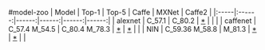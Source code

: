 #model-zoo
| Model | Top-1 | Top-5 | Caffe | MXNet | Caffe2 |
|:-----|:------:|------:|------:|------:|------:|
| alexnet | C_57.1 | C_80.2 | [*](https://github.com/BVLC/caffe/tree/master/models/bvlc_alexnet) |  |  |
| caffenet | C_57.4 M_54.5 | C_80.4 M_78.3 | [*](https://github.com/BVLC/caffe/tree/master/models/bvlc_reference_caffenet) | [*](https://github.com/dmlc/mxnet-model-gallery/blob/master/imagenet-1k-caffenet.md) |  |
| NIN | C_59.36 M_58.8 | M_81.3 | [*](https://gist.github.com/mavenlin/d802a5849de39225bcc6) | [*](https://github.com/dmlc/mxnet-model-gallery/blob/master/imagenet-1k-nin.md) | |